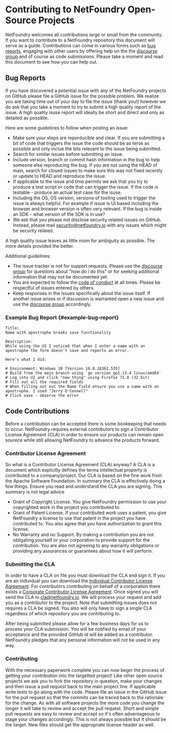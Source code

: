﻿# Contributing to NetFoundry Open-Source Projects

NetFoundry welcomes all contributions large or small from the community. If you want to contribute to a NetFoundry repository this document will serve as a guide. Contributions can come in various forms such as [bug reports](#example-bug-report), engaging with other users by offering help on the the [discourse group](https://openziti.discourse.group/) and of course as code submissions. Please take a moment and read this document to see how you can help out.

## Bug Reports

If you have discovered a potential issue with any of the NetFoundry projects on GitHub please file a GitHub issue for the possible problem. We realize you are taking time out of your day to file the issue (thank you!) however we do ask that you take a moment to try to submit a high quality report of the issue. A high quality isuse report will ideally be short and direct and only as detailed as possible.

Here are some guidelines to follow when posting an issue:

* Make sure your steps are reporducible and clear. If you are submitting a bit of code that triggers the issue the code should be as terse as possible and only inclue the bits relevant to the issue being submitted.
* Search for similar issues before submitting an issue.
* Include version, branch or commit hash information in the bug to help someone else reproducing the bug. If you are not using the HEAD of main, search for closed issues to make sure this was not fixed recently or update to HEAD and reproduce the issue.
* If applicable to the issue and time permits we ask that you try to produce a test script or code that can trigger the issue. If the code is testable - produce an actual test case for the isuse.
* Including the OS, OS version, versions of tooling used to trigger the issue is always helpful. For example if issue is UI based including the browser and browser version is often very relevant. If the bug is inside an SDK - what version of the SDK is in use?
* We ask that you please not disclose security related issues on GitHub. Instead, please mail security@netfoundry.io with any issues which might be security related.

A high quality issue leaves as little room for ambiguity as possible. The more details provided the better.

Additional guidelines:

* The issue tracker is not for support requests. Please use the [discourse group](https://openziti.discourse.group/) for questions about "how do i do this" or for seeking additional information that may not be documented yet.
* You are expected to follow the [code of conduct](./CODE_OF_CONDUCT.md) at all times. Please be respectful of issues entered by others.
* Keep responses in the issues specifically about the issue itself. If another issue arises or if discussion is warranted open a new issue and use the [discourse group](https://openziti.discourse.group/) accordingly.

### Example Bug Report {#example-bug-report}

    Title: 
    Name with apostrophe breaks save functionality
    
    Description:
    While using the UI I noticed that when I enter a name with an apostrophe the form doesn't save and reports an error.
    
    Here's what I did:
    
    # Environment: Windows 10 [Version 10.0.18362.535]
    # Build from the main branch using `go version go1.13.4 linux/amd64`
    # Log into UI and click "new thing" using Firefox 71.0 (32 bit)
    # Fill out all the required fields
    # When filling out out the Name field ensure you use a name with an apostrophe. I used "Jerry O'Connell"
    # Click save - observe the error

## Code Contributions

Before a contribution can be accepted there is some bookeeping that needs to occur. NetFoundry requires external contributors to sign a Contributor License Agreement (CLA) in order to ensure our products can remain open sourece while still allowing NetFoundry to advance the products forward.

### Contributor License Agreement

So what is a Contributor License Agreement (CLA) anyway? A CLA is a document which explicitly defines the terms intellectual property is contributed to a company/project. Our CLA is based on the fine work from the Apache Software Foundation. In summary the CLA is effectively doing a few things. Ensure you read and understand the CLA you are signing. This summary is not legal advice

* Grant of Copyright License. You give NetFoundry permission to use your copyrighted work in the project you contributed to.
* Grant of Patent License. If your contributed work uses a patent, you give NetFoundry a license to use that patent in the project you have contributed to. You also agree that you have authorization to grant this license.
* No Warranty and no Support. By making a contribution you are not obligating yourself or your corporation to provide support for the contribution. You are also not agreeing to any warranty obligations or providing any assurances or guarantees about how it will perform.

### Submitting the CLA

In order to have a CLA on file you must download the CLA and sign it. If you are an individual you can download the [Individual Contributor License Agreement](/policies/NetFoundry-ICLA.pdf). For contributors contributing on behalf of a corporation there exists a [Corporate Contributor License Agreement](/policies/NetFoundry-CCLA.pdf). Once signed you will send the CLA to [cla@netfoundry.io](mailto:cla@netfoundry.io). We will process your request and add you as a contributor to the project. Note that submitting issues does not requires a CLA be signed. You also will only have to sign a single CLA regardless of which repository you are contributing to.

After being submitted please allow for a few business days for us to process your CLA submission. You will be notified by email of your acceptance and the provided GitHub id will be added as a contributor. NetFoundry pledges that any personal information will not be used in any way.

### Contributing

With the necessary paperwork complete you can now begin the process of getting your contribution into the targetted project! Like other open source projects we ask you to fork the repository in question, make your changes and then issue a pull request back to the main project line. If applicable write tests to go along with the code. Please file an issue in the GitHub issue for the pull request so that the commits can be traced back to the rationale for the change. As with all software projects the more code you change the longer it will take to review and accept the pull request. Short and simple pull requests are easy to review and accept so it's often adventageous to stage your changes accordingly. This is not always possible but it should be the target. New files should get the appropriate license header as well.
